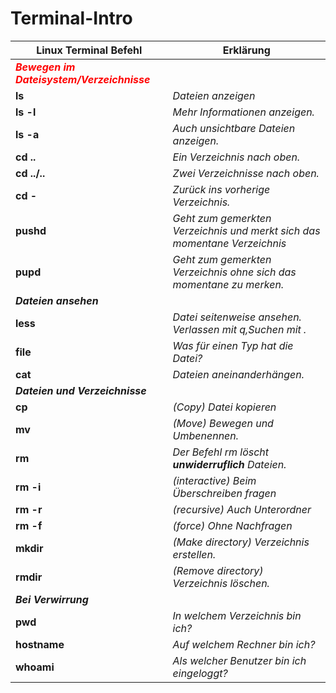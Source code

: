 # Terminal-Intro

|**Linux Terminal Befehl**|**Erklärung**|
|-------------------------|-------------|
|<span style="color:red">**_Bewegen im Dateisystem/Verzeichnisse_**</span>| 
|**ls**                       |_Dateien anzeigen_| 
|**ls -l**                    |_Mehr Informationen anzeigen._| 
|**ls -a**                    |_Auch unsichtbare Dateien anzeigen._| 
|**cd ..**                    |_Ein Verzeichnis nach oben._| 
|**cd ../..**                 |_Zwei Verzeichnisse nach oben._| 
|**cd -**                     |_Zurück ins vorherige Verzeichnis._| 
|**pushd**                    |_Geht zum gemerkten Verzeichnis und merkt sich das momentane Verzeichnis_| 
|**pupd**                     |_Geht zum gemerkten Verzeichnis ohne sich das momentane zu merken._| 
|**_Dateien ansehen_**| 
|**less**                     |_Datei seitenweise ansehen. Verlassen mit q,Suchen mit \._| 
|**file**                     |_Was für einen Typ hat die Datei?_| 
|**cat**                      |_Dateien aneinanderhängen._| 
|**_Dateien und Verzeichnisse_**| 
|**cp <von> <nach>**          |_(Copy) Datei kopieren_| 
|**mv <von> <nach>**          |_(Move) Bewegen und Umbenennen._| 
|**rm**                       |_Der Befehl rm löscht **unwiderruflich** Dateien._| 
|**rm -i**                    |_(interactive) Beim Überschreiben fragen_| 
|**rm -r**                    |_(recursive) Auch Unterordner_| 
|**rm -f**                    |_(force) Ohne Nachfragen_| 
|**mkdir**                    |_(Make directory) Verzeichnis erstellen._| 
|**rmdir**                    |_(Remove directory) Verzeichnis löschen._| 
|**_Bei Verwirrung_**| 
|**pwd**                       |_In welchem Verzeichnis bin ich?_| 
|**hostname**                  |_Auf welchem Rechner bin ich?_| 
|**whoami**                    |_Als welcher Benutzer bin ich eingeloggt?_| 



